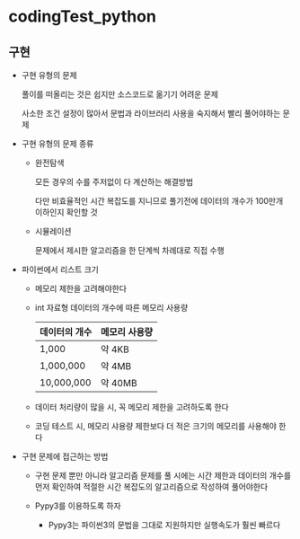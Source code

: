 # codingTest_python

## 구현

+ 구현 유형의 문제

  풀이를 떠올리는 것은 쉽지만 소스코드로 옮기기 어려운 문제
  
  사소한 조건 설정이 많아서 문법과 라이브러리 사용을 숙지해서 빨리 풀어야하는 문제
  
+ 구현 유형의 문제 종류

  * 완전탐색
    
    모든 경우의 수를 주저없이 다 계산하는 해결방법
    
    다만 비효율적인 시간 복잡도를 지니므로 풀기전에 데이터의 개수가 100만개 이하인지 확인할 것
    
  * 시뮬레이션
  
    문제에서 제시한 알고리즘을 한 단계씩 차례대로 직접 수행
    
+ 파이썬에서 리스트 크기

  * 메모리 제한을 고려해야한다

  * int 자료형 데이터의 개수에 따른 메모리 사용량
   
    |데이터의 개수|메모리 사용량|
    |------------|------------|
    |1,000       |약 4KB      |
    |1,000,000   |약 4MB      |
    |10,000,000  |약 40MB     |
    
  * 데이터 처리량이 많을 시, 꼭 메모리 제한을 고려하도록 한다
  
  * 코딩 테스트 시, 메모리 샤용량 제한보다 더 적은 크기의 메모리를 사용해야 한다
  
+ 구현 문제에 접근하는 방법

  * 구현 문제 뿐만 아니라 알고리즘 문제를 풀 시에는 시간 제한과 데이터의 개수를 먼저 확인하여
    적절한 시간 복잡도의 알고리즘으로 작성하여 풀어야한다

  * Pypy3를 이용하도록 하자
    
    - Pypy3는 파이썬3의 문법을 그대로 지원하지만 실행속도가 훨씬 빠르다
